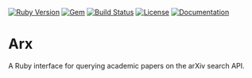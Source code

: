 [![Ruby Version](https://img.shields.io/badge/ruby-~%3E%202.5-red.svg)](https://github.com/eonu/arx/blob/503a1c95ac450dbc20623491060c3fc32d213627/arx.gemspec#L19)
[![Gem](https://img.shields.io/gem/v/arx.svg)](https://rubygems.org/gems/arx)
[![Build Status](https://travis-ci.com/eonu/arx.svg?branch=master)](https://travis-ci.com/eonu/arx)
[![License](https://img.shields.io/github/license/eonu/arx.svg)](https://github.com/eonu/arx/blob/master/LICENSE)
[![Documentation](https://img.shields.io/badge/docs-rubydoc-blue.svg)](https://www.rubydoc.info/gems/arx/toplevel)

# Arx

A Ruby interface for querying academic papers on the arXiv search API.